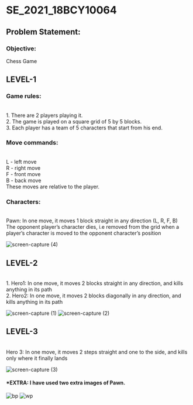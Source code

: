 # SE_2021_18BCY10064
## Problem Statement:

### Objective: 
Chess Game

## LEVEL-1 

### Game rules:
<br> 1. There are 2 players playing it.
<br> 2. The game is played on a square grid of 5 by 5 blocks.
<br> 3. Each player has a team of 5 characters that start from his end.

### Move commands:
<br> L - left move
<br> R - right move
<br> F - front move
<br> B - back move
<br> These moves are relative to the player.
 
### Characters:
<br> Pawn: In one move, it moves 1 block straight in any direction (L, R, F, B)
<br> The opponent player’s character dies, i.e removed from the grid when a player’s character is moved to the opponent character’s position

![screen-capture (4)](https://user-images.githubusercontent.com/53315283/137046888-a70da606-b8ab-4bf3-9495-8ad7c45545a6.gif)


## LEVEL-2
<br> 1. Hero1:	In one move, it moves 2 blocks straight in any direction, and kills anything in its path
<br> 2. Hero2:	In one move, it moves 2 blocks diagonally in any direction, and kills anything in its path

![screen-capture (1)](https://user-images.githubusercontent.com/53315283/137044097-ae34f16d-91ea-4c20-a6d8-70b5192c44ff.gif)
![screen-capture (2)](https://user-images.githubusercontent.com/53315283/137044772-884f556a-8b63-488b-b953-1f5e5f50203f.gif)



## LEVEL-3
<br> Hero 3: In one move, it moves 2 steps straight and one to the side, and kills only where it finally lands

![screen-capture (3)](https://user-images.githubusercontent.com/53315283/137045476-0a4fab2f-ad21-440c-a295-fe79110cb45d.gif)

#### *EXTRA: I have used two extra images of Pawn.
![bp](https://user-images.githubusercontent.com/53315283/137047692-1b2775ae-97f5-4bd5-ae00-083d7aae5f41.png)
![wp](https://user-images.githubusercontent.com/53315283/137047693-ef5bbc4e-51e7-48d8-8083-b7da9a7ed722.png)
